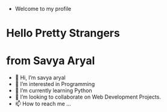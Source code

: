 * Welcome to my profile
# Hello Pretty Strangers
# from Savya Aryal

- 👋 Hi, I’m savya aryal
- 👀 I’m interested in Programming
- 🌱 I’m currently learning Python
- 💞️ I’m looking to collaborate on Web Development Projects.
- 📫 How to reach me ...

<!---
savyaaryal/savyaaryal is a ✨ special ✨ repository because its `README.md` (this file) appears on your GitHub profile.
You can click the Preview link to take a look at your changes.
--->
